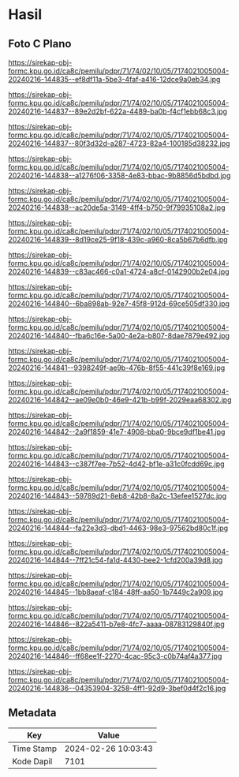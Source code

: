 # Hasil

## Foto C Plano

https://sirekap-obj-formc.kpu.go.id/ca8c/pemilu/pdpr/71/74/02/10/05/7174021005004-20240216-144835--ef8df11a-5be3-4faf-a416-12dce9a0eb34.jpg

https://sirekap-obj-formc.kpu.go.id/ca8c/pemilu/pdpr/71/74/02/10/05/7174021005004-20240216-144837--89e2d2bf-622a-4489-ba0b-f4cf1ebb68c3.jpg

https://sirekap-obj-formc.kpu.go.id/ca8c/pemilu/pdpr/71/74/02/10/05/7174021005004-20240216-144837--80f3d32d-a287-4723-82a4-100185d38232.jpg

https://sirekap-obj-formc.kpu.go.id/ca8c/pemilu/pdpr/71/74/02/10/05/7174021005004-20240216-144838--a1276f06-3358-4e83-bbac-9b8856d5bdbd.jpg

https://sirekap-obj-formc.kpu.go.id/ca8c/pemilu/pdpr/71/74/02/10/05/7174021005004-20240216-144838--ac20de5a-3149-4ff4-b750-9f79935108a2.jpg

https://sirekap-obj-formc.kpu.go.id/ca8c/pemilu/pdpr/71/74/02/10/05/7174021005004-20240216-144839--8d19ce25-9f18-439c-a960-8ca5b67b6dfb.jpg

https://sirekap-obj-formc.kpu.go.id/ca8c/pemilu/pdpr/71/74/02/10/05/7174021005004-20240216-144839--c83ac466-c0a1-4724-a8cf-0142900b2e04.jpg

https://sirekap-obj-formc.kpu.go.id/ca8c/pemilu/pdpr/71/74/02/10/05/7174021005004-20240216-144840--6ba898ab-92e7-45f8-912d-69ce505df330.jpg

https://sirekap-obj-formc.kpu.go.id/ca8c/pemilu/pdpr/71/74/02/10/05/7174021005004-20240216-144840--fba6c16e-5a00-4e2a-b807-8dae7879e492.jpg

https://sirekap-obj-formc.kpu.go.id/ca8c/pemilu/pdpr/71/74/02/10/05/7174021005004-20240216-144841--9398249f-ae9b-476b-8f55-441c39f8e169.jpg

https://sirekap-obj-formc.kpu.go.id/ca8c/pemilu/pdpr/71/74/02/10/05/7174021005004-20240216-144842--ae09e0b0-46e9-421b-b99f-2029eaa68302.jpg

https://sirekap-obj-formc.kpu.go.id/ca8c/pemilu/pdpr/71/74/02/10/05/7174021005004-20240216-144842--2a9f1859-41e7-4908-bba0-9bce9df1be41.jpg

https://sirekap-obj-formc.kpu.go.id/ca8c/pemilu/pdpr/71/74/02/10/05/7174021005004-20240216-144843--c387f7ee-7b52-4d42-bf1e-a31c0fcdd69c.jpg

https://sirekap-obj-formc.kpu.go.id/ca8c/pemilu/pdpr/71/74/02/10/05/7174021005004-20240216-144843--59789d21-8eb8-42b8-8a2c-13efee1527dc.jpg

https://sirekap-obj-formc.kpu.go.id/ca8c/pemilu/pdpr/71/74/02/10/05/7174021005004-20240216-144844--fa22e3d3-dbd1-4463-98e3-97562bd80c1f.jpg

https://sirekap-obj-formc.kpu.go.id/ca8c/pemilu/pdpr/71/74/02/10/05/7174021005004-20240216-144844--7ff21c54-fa1d-4430-bee2-1cfd200a39d8.jpg

https://sirekap-obj-formc.kpu.go.id/ca8c/pemilu/pdpr/71/74/02/10/05/7174021005004-20240216-144845--1bb8aeaf-c184-48ff-aa50-1b7449c2a909.jpg

https://sirekap-obj-formc.kpu.go.id/ca8c/pemilu/pdpr/71/74/02/10/05/7174021005004-20240216-144846--822a5411-b7e8-4fc7-aaaa-08783129840f.jpg

https://sirekap-obj-formc.kpu.go.id/ca8c/pemilu/pdpr/71/74/02/10/05/7174021005004-20240216-144846--ff68ee1f-2270-4cac-95c3-c0b74af4a377.jpg

https://sirekap-obj-formc.kpu.go.id/ca8c/pemilu/pdpr/71/74/02/10/05/7174021005004-20240216-144836--04353904-3258-4ff1-92d9-3bef0d4f2c16.jpg


## Metadata

| Key        | Value               |
| ---------- | ------------------- |
| Time Stamp | 2024-02-26 10:03:43 |
| Kode Dapil | 7101                |



